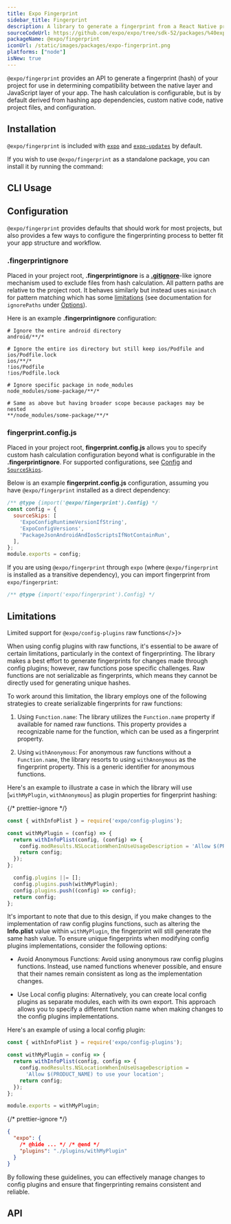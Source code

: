```yaml
---
title: Expo Fingerprint
sidebar_title: Fingerprint
description: A library to generate a fingerprint from a React Native project.
sourceCodeUrl: https://github.com/expo/expo/tree/sdk-52/packages/%40expo/fingerprint
packageName: @expo/fingerprint
iconUrl: /static/images/packages/expo-fingerprint.png
platforms: ["node"]
isNew: true
---
```


`@expo/fingerprint` provides an API to generate a fingerprint (hash) of your project for use in determining compatibility between the native layer and JavaScript layer of your app. The hash calculation is configurable, but is by default derived from hashing app dependencies, custom native code, native project files, and configuration.

## Installation

`@expo/fingerprint` is included with [`expo`](expo.md) and [`expo-updates`](updates.md) by default.

If you wish to use `@expo/fingerprint` as a standalone package, you can install it by running the command:

## CLI Usage

## Configuration

`@expo/fingerprint` provides defaults that should work for most projects, but also provides a few ways to configure the fingerprinting process to better fit your app structure and workflow.

### .fingerprintignore

Placed in your project root, **.fingerprintignore** is a [**.gitignore**](https://git-scm.com/docs/gitignore#_pattern_format)-like ignore mechanism used to exclude files from hash calculation. All pattern paths are relative to the project root. It behaves similarly but instead uses `minimatch` for pattern matching which has some [limitations](#limitations) (see documentation for `ignorePaths` under [Options](#options)).

Here is an example **.fingerprintignore** configuration:

```ignore .fingerprintignore
# Ignore the entire android directory
android/**/*

# Ignore the entire ios directory but still keep ios/Podfile and ios/Podfile.lock
ios/**/*
!ios/Podfile
!ios/Podfile.lock

# Ignore specific package in node_modules
node_modules/some-package/**/*

# Same as above but having broader scope because packages may be nested
**/node_modules/some-package/**/*
```

### fingerprint.config.js

Placed in your project root, **fingerprint.config.js** allows you to specify custom hash calculation configuration beyond what is configurable in the **.fingerprintignore**. For supported configurations, see [Config](#config) and [`SourceSkips`](#sourceskips).

Below is an example **fingerprint.config.js** configuration, assuming you have `@expo/fingerprint` installed as a direct dependency:

```js
/** @type {import('@expo/fingerprint').Config} */
const config = {
  sourceSkips: [
    'ExpoConfigRuntimeVersionIfString',
    'ExpoConfigVersions',
    'PackageJsonAndroidAndIosScriptsIfNotContainRun',
  ],
};
module.exports = config;
```

If you are using `@expo/fingerprint` through `expo` (where `@expo/fingerprint` is installed as a transitive dependency), you can import fingerprint from `expo/fingerprint`:

```js
/** @type {import('expo/fingerprint').Config} */
```

## Limitations

Limited support for <CODE>@expo/config-plugins</CODE> raw functions</>}>

When using config plugins with raw functions, it's essential to be aware of certain limitations, particularly in the context of fingerprinting. The library makes a best effort to generate fingerprints for changes made through config plugins; however, raw functions pose specific challenges. Raw functions are not serializable as fingerprints, which means they cannot be directly used for generating unique hashes.

To work around this limitation, the library employs one of the following strategies to create serializable fingerprints for raw functions:

1. Using `Function.name`: The library utilizes the `Function.name` property if available for named raw functions. This property provides a recognizable name for the function, which can be used as a fingerprint property.

2. Using `withAnonymous`: For anonymous raw functions without a `Function.name`, the library resorts to using `withAnonymous` as the fingerprint property. This is a generic identifier for anonymous functions.

Here's an example to illustrate a case in which the library will use [`withMyPlugin`, `withAnonymous`] as plugin properties for fingerprint hashing:

{/* prettier-ignore */}
```js app.config.js
const { withInfoPlist } = require('expo/config-plugins');

const withMyPlugin = (config) => {
  return withInfoPlist(config, (config) => {
    config.modResults.NSLocationWhenInUseUsageDescription = 'Allow $(PRODUCT_NAME) to use your location';
    return config;
  });
};

  config.plugins ||= [];
  config.plugins.push(withMyPlugin);
  config.plugins.push((config) => config);
  return config;
};
```

It's important to note that due to this design, if you make changes to the implementation of raw config plugins functions, such as altering the **Info.plist** value within `withMyPlugin`, the fingerprint will still generate the same hash value. To ensure unique fingerprints when modifying config plugins implementations, consider the following options:

- Avoid Anonymous Functions: Avoid using anonymous raw config plugins functions. Instead, use named functions whenever possible, and ensure that their names remain consistent as long as the implementation changes.

- Use Local config plugins: Alternatively, you can create local config plugins as separate modules, each with its own export. This approach allows you to specify a different function name when making changes to the config plugins implementations.

Here's an example of using a local config plugin:

```js ./plugins/withMyPlugin.js
const { withInfoPlist } = require('expo/config-plugins');

const withMyPlugin = config => {
  return withInfoPlist(config, config => {
    config.modResults.NSLocationWhenInUseUsageDescription =
      'Allow $(PRODUCT_NAME) to use your location';
    return config;
  });
};

module.exports = withMyPlugin;
```

{/* prettier-ignore */}
```json app.json
{
  "expo": {
    /* @hide ... */ /* @end */
    "plugins": "./plugins/withMyPlugin"
  }
}
```

By following these guidelines, you can effectively manage changes to config plugins and ensure that fingerprinting remains consistent and reliable.

## API

```ts

```